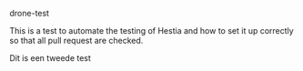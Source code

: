 drone-test

This is a test to automate the testing of Hestia and how to set it up correctly so that all pull request are checked. 

Dit is een tweede test 
